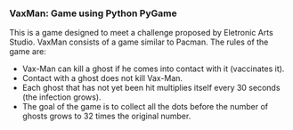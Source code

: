### VaxMan: Game using Python PyGame

This is a game designed to meet a challenge proposed by Eletronic Arts Studio. 
VaxMan consists of a game similar to Pacman. The rules of the game are:

- Vax-Man can kill a ghost if he comes into contact with it (vaccinates it).
- Contact with a ghost does not kill Vax-Man.
- Each ghost that has not yet been hit multiplies itself every 30 seconds (the infection grows).
- The goal of the game is to collect all the dots before the number of ghosts grows to 32 times the original number.
